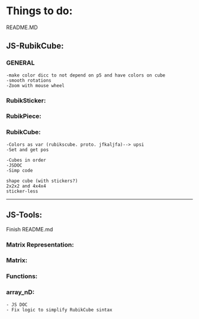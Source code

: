 # Things to do:

README.MD

## JS-RubikCube:

### GENERAL
    -make color dicc to not depend on p5 and have colors on cube
    -smooth rotations
    -Zoom with mouse wheel

### RubikSticker:
    
### RubikPiece:

### RubikCube:

    -Colors as var (rubikscube. proto. jfkaljfa)--> upsi
    -Set and get pos

    -Cubes in order
    -JSDOC
    -Simp code

    shape cube (with stickers?)
    2x2x2 and 4x4x4
    sticker-less



-------------------------------------------------------------------------------------
## JS-Tools:
Finish README.md

### Matrix Representation:

### Matrix:

### Functions:

### array_nD:
    - JS DOC
    - Fix logic to simplify RubikCube sintax
